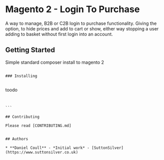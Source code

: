 # Magento 2 - Login To Purchase

A way to manage, B2B or C2B  login to purchase functionality. Giving the option,
to hide prices and add to cart or show, either way stopping a user
adding to basket without first login into an account.

## Getting Started

Simple standard composer install to magento 2


```

### Installing


```
toodo
````


```

## Contributing

Please read [CONTRIBUTING.md]


## Authors

* **Daniel Coull** - *Initial work* - [SuttonSilver](https://www.suttonsilver.co.uk)


